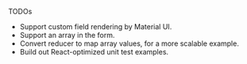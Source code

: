 TODOs

* Support custom field rendering by Material UI.
* Support an array in the form.
* Convert reducer to map array values, for a more scalable example.
* Build out React-optimized unit test examples.

